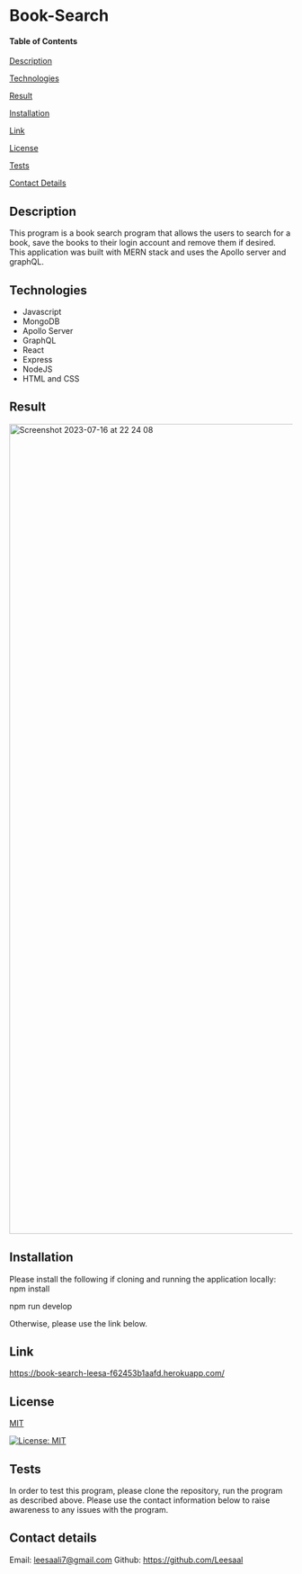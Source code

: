# Book-Search

#### Table of Contents 
[Description](#description)

[Technologies](#technologies)

[Result](#result)

[Installation](#installation)

[Link](#link)

[License](#license)

[Tests](#tests)

[Contact Details](#contact-details)

## Description

This program is a book search program that allows the users to search for a book, save the books to their login account and remove them if desired.  
This application was built with MERN stack and uses the Apollo server and graphQL.

## Technologies

- Javascript
- MongoDB
- Apollo Server
- GraphQL
- React
- Express
- NodeJS
- HTML and CSS

## Result

<img width="1440" alt="Screenshot 2023-07-16 at 22 24 08" src="https://github.com/Leesaal/Book-Search/assets/118930290/2e139f4a-86ed-4d5c-b852-d088adf43493">

## Installation

Please install the following if cloning and running the application locally:
npm install

npm run develop

Otherwise, please use the link below.

## Link

https://book-search-leesa-f62453b1aafd.herokuapp.com/

## License

[MIT](https://choosealicense.com/licenses/mit/)

[![License: MIT](https://img.shields.io/badge/License-MIT-yellow.svg)](https://opensource.org/licenses/MIT)

## Tests

In order to test this program, please clone the repository, run the program as described above.  Please use the contact information below to raise awareness to any issues with the program.

## Contact details

Email: leesaali7@gmail.com
Github: https://github.com/Leesaal
